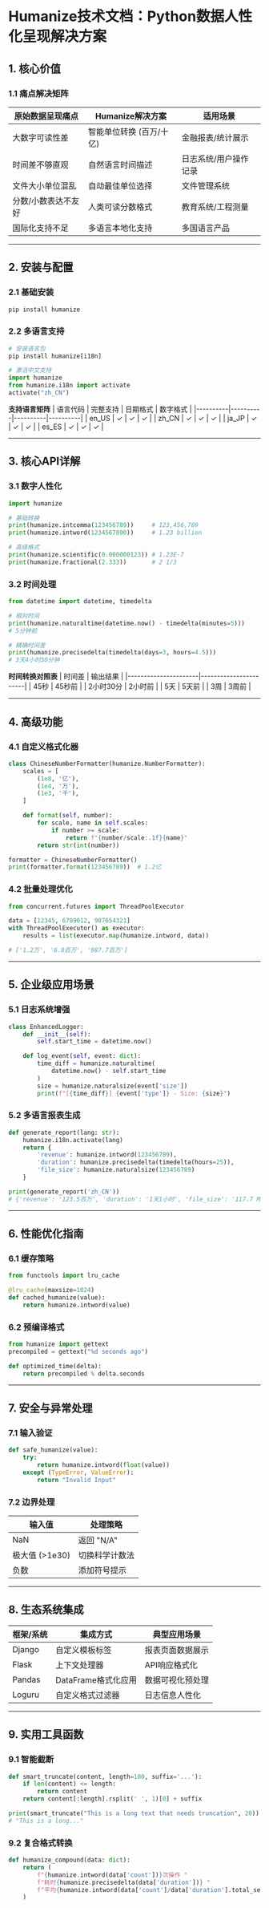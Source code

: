 # **Humanize技术文档：Python数据人性化呈现解决方案**


## **1. 核心价值**

### **1.1 痛点解决矩阵**

| 原始数据呈现痛点   | Humanize解决方案   | 适用场景        |
|------------|----------------|-------------|
| 大数字可读性差    | 智能单位转换 (百万/十亿) | 金融报表/统计展示   |
| 时间差不够直观    | 自然语言时间描述       | 日志系统/用户操作记录 |
| 文件大小单位混乱   | 自动最佳单位选择       | 文件管理系统      |
| 分数/小数表达不友好 | 人类可读分数格式       | 教育系统/工程测量   |
| 国际化支持不足    | 多语言本地化支持       | 多国语言产品      |

---

## **2. 安装与配置**

### **2.1 基础安装**

```bash
pip install humanize
```

### **2.2 多语言支持**

```python
# 安装语言包
pip install humanize[i18n]

# 激活中文支持
import humanize
from humanize.i18n import activate
activate("zh_CN")
```

**支持语言矩阵**
| 语言代码 | 完整支持 | 日期格式 | 数字格式 |
|----------|----------|----------|----------|
| en_US | ✓ | ✓ | ✓ |
| zh_CN | ✓ | ✓ | ✓ |
| ja_JP | ✓ | ✓ | ✓ |
| es_ES | ✓ | ✓ | ✓ |

---

## **3. 核心API详解**

### **3.1 数字人性化**

```python
import humanize

# 基础转换
print(humanize.intcomma(123456789))     # 123,456,789
print(humanize.intword(1234567890))     # 1.23 billion

# 高级格式
print(humanize.scientific(0.000000123)) # 1.23E-7
print(humanize.fractional(2.333))       # 2 1/3
```

### **3.2 时间处理**

```python
from datetime import datetime, timedelta

# 相对时间
print(humanize.naturaltime(datetime.now() - timedelta(minutes=5)))
# 5分钟前

# 精确时间差
print(humanize.precisedelta(timedelta(days=3, hours=4.5)))
# 3天4小时30分钟
```

**时间转换对照表**
| 时间差 | 输出结果 |
|----------------------|-----------------------|
| 45秒 | 45秒前 |
| 2小时30分 | 2小时前 |
| 5天 | 5天前 |
| 3周 | 3周前 |

---

## **4. 高级功能**

### **4.1 自定义格式化器**

```python
class ChineseNumberFormatter(humanize.NumberFormatter):
    scales = [
        (1e8, '亿'),
        (1e4, '万'),
        (1e3, '千'),
    ]

    def format(self, number):
        for scale, name in self.scales:
            if number >= scale:
                return f"{number/scale:.1f}{name}"
        return str(int(number))

formatter = ChineseNumberFormatter()
print(formatter.format(123456789))  # 1.2亿
```

### **4.2 批量处理优化**

```python
from concurrent.futures import ThreadPoolExecutor

data = [12345, 6789012, 987654321]
with ThreadPoolExecutor() as executor:
    results = list(executor.map(humanize.intword, data))

# ['1.2万', '6.8百万', '987.7百万']
```

---

## **5. 企业级应用场景**

### **5.1 日志系统增强**

```python
class EnhancedLogger:
    def __init__(self):
        self.start_time = datetime.now()

    def log_event(self, event: dict):
        time_diff = humanize.naturaltime(
            datetime.now() - self.start_time
        )
        size = humanize.naturalsize(event['size'])
        print(f"[{time_diff}] {event['type']} - Size: {size}")
```

### **5.2 多语言报表生成**

```python
def generate_report(lang: str):
    humanize.i18n.activate(lang)
    return {
        'revenue': humanize.intword(123456789),
        'duration': humanize.precisedelta(timedelta(hours=25)),
        'file_size': humanize.naturalsize(123456789)
    }

print(generate_report('zh_CN'))
# {'revenue': '123.5百万', 'duration': '1天1小时', 'file_size': '117.7 MB'}
```

---

## **6. 性能优化指南**

### **6.1 缓存策略**

```python
from functools import lru_cache

@lru_cache(maxsize=1024)
def cached_humanize(value):
    return humanize.intword(value)
```

### **6.2 预编译格式**

```python
from humanize import gettext
precompiled = gettext("%d seconds ago")

def optimized_time(delta):
    return precompiled % delta.seconds
```

---

## **7. 安全与异常处理**

### **7.1 输入验证**

```python
def safe_humanize(value):
    try:
        return humanize.intword(float(value))
    except (TypeError, ValueError):
        return "Invalid Input"
```

### **7.2 边界处理**

| 输入值         | 处理策略     |
|-------------|----------|
| NaN         | 返回 "N/A" |
| 极大值 (>1e30) | 切换科学计数法  |
| 负数          | 添加符号提示   |

---

## **8. 生态系统集成**

| 框架/系统  | 集成方式           | 典型应用场景   |
|--------|----------------|----------|
| Django | 自定义模板标签        | 报表页面数据展示 |
| Flask  | 上下文处理器         | API响应格式化 |
| Pandas | DataFrame格式化应用 | 数据可视化预处理 |
| Loguru | 自定义格式过滤器       | 日志信息人性化  |

---

## **9. 实用工具函数**

### **9.1 智能截断**

```python
def smart_truncate(content, length=100, suffix='...'):
    if len(content) <= length:
        return content
    return content[:length].rsplit(' ', 1)[0] + suffix

print(smart_truncate("This is a long text that needs truncation", 20))
# "This is a long..."
```

### **9.2 复合格式转换**

```python
def humanize_compound(data: dict):
    return (
        f"{humanize.intword(data['count'])}次操作 "
        f"耗时{humanize.precisedelta(data['duration'])} "
        f"平均{humanize.intword(data['count']/data['duration'].total_seconds())}次/秒"
    )
```